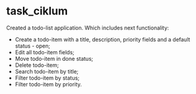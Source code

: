 # task_ciklum
Created a todo-list application. Which includes next functionality:
- Create a todo-item with a title, description, priority fields and a default status - open;
- Edit all todo-item fields;
- Move todo-item in done status;
- Delete todo-item;
- Search todo-item by title;
- Filter todo-item by status;
- Filter todo-item by priority.
